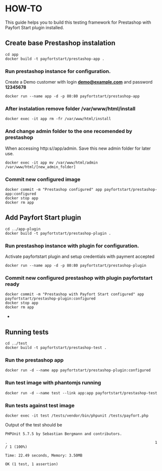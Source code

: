 # HOW-TO

This guide helps you to build this testing framework for Prestashop with Payfort Start plugin installed.


## Create base Prestashop instalation

```
cd app
docker build -t payfortstart/prestashop-app .
```

### Run prestashop instance for configuration.
Create a Demo customer with login **demo@example.com** and password **12345678**
```
docker run --name app -d -p 80:80 payfortstart/prestashop-app
```

### After instalation remove folder /var/www/html/install
```
docker exec -it app rm -fr /var/www/html/install
```

### And change admin folder to the one recomended by prestashop
When accessing http:s//app/admin. Save this new admin folder for later use.
```
docker exec -it app mv /var/www/html/admin /var/www/html/[new_admin_folder]
```



### Commit new configured image
```
docker commit -m "Prestashop configured" app payfortstart/prestashop-app:configured
docker stop app
docker rm app
```


## Add Payfort Start plugin

```
cd ../app-plugin
docker build -t payfortstart/prestashop-plugin .
```

### Run prestashop instance with plugin for configuration.
Activate payfortstart plugin and setup credentials with payment accepted
```
docker run --name app -d -p 80:80 payfortstart/prestashop-plugin
```
### Commit new configured prestashop with plugin payfortstart ready
```
docker commit -m "Prestashop with Payfort Start configured" app payfortstart/prestashop-plugin:configured
docker stop app
docker rm app
```
-


## Running tests
```
cd ../test
docker build -t payfortstart/prestashop-test .
```

### Run the prestashop app
```
docker run -d --name app payfortstart/prestashop-plugin:configured
```

### Run test image with phantomjs running
```
docker run -d --name test --link app:app payfortstart/prestashop-test
```
### Run tests against test image
```
docker exec -it test /tests/vendor/bin/phpunit /tests/payfort.php
```

Output of the test should be

```
PHPUnit 5.7.5 by Sebastian Bergmann and contributors.

.                                                                   1 / 1 (100%)

Time: 22.49 seconds, Memory: 3.50MB

OK (1 test, 1 assertion)
```







